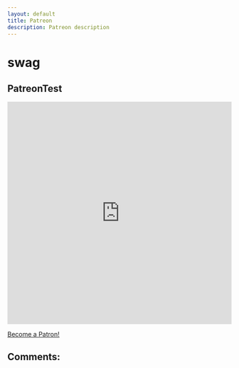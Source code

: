 ```yaml
---
layout: default
title: Patreon
description: Patreon description
---
```

# swag

## PatreonTest

<embed src="https://patreon.com/nichiren?utm_medium=social&utm_source=twitter&utm_campaign=creatorshare" style="width:100%; height: 500px;">

<a href="https://www.patreon.com/bePatron?u=6986280" data-patreon-widget-type="become-patron-button">Become a Patron!</a><script async src="https://cdn6.patreon.com/becomePatronButton.bundle.js"></script>

## Comments:

<script src="https://utteranc.es/client.js"
        repo="Paroyer/Comment" 
        issue-term="pathname"
        theme="github-dark"
        label="Comment"
        crossorigin="anonymous"
        async>
</script>  
